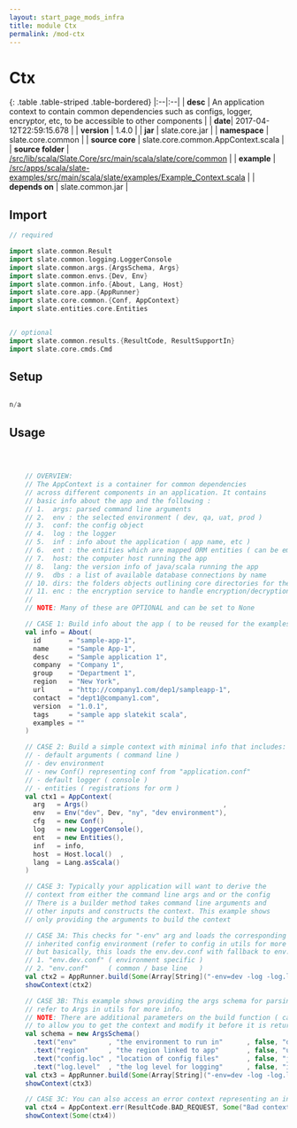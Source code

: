 ```yaml
---
layout: start_page_mods_infra
title: module Ctx
permalink: /mod-ctx
---
```


# Ctx

{: .table .table-striped .table-bordered}
|:--|:--|
| **desc** | An application context to contain common dependencies such as configs, logger, encryptor, etc, to be accessible to other components | 
| **date**| 2017-04-12T22:59:15.678 |
| **version** | 1.4.0  |
| **jar** | slate.core.jar  |
| **namespace** | slate.core.common  |
| **source core** | slate.core.common.AppContext.scala  |
| **source folder** | [/src/lib/scala/Slate.Core/src/main/scala/slate/core/common](https://github.com/code-helix/slatekit/tree/master/src/lib/scala/Slate.Core/src/main/scala/slate/core/common)  |
| **example** | [/src/apps/scala/slate-examples/src/main/scala/slate/examples/Example_Context.scala](https://github.com/code-helix/slatekit/tree/master/src/apps/scala/slate-examples/src/main/scala/slate/examples/Example_Context.scala) |
| **depends on** |  slate.common.jar  |

## Import
```scala 
// required 

import slate.common.Result
import slate.common.logging.LoggerConsole
import slate.common.args.{ArgsSchema, Args}
import slate.common.envs.{Dev, Env}
import slate.common.info.{About, Lang, Host}
import slate.core.app.{AppRunner}
import slate.core.common.{Conf, AppContext}
import slate.entities.core.Entities


// optional 
import slate.common.results.{ResultCode, ResultSupportIn}
import slate.core.cmds.Cmd


```

## Setup
```scala

n/a

```

## Usage
```scala



    // OVERVIEW:
    // The AppContext is a container for common dependencies
    // across different components in an application. It contains
    // basic info about the app and the following :
    // 1.  args: parsed command line arguments
    // 2.  env : the selected environment ( dev, qa, uat, prod )
    // 3.  conf: the config object
    // 4.  log : the logger
    // 5.  inf : info about the application ( app name, etc )
    // 6.  ent : the entities which are mapped ORM entities ( can be empty )
    // 7.  host: the computer host running the app
    // 8.  lang: the version info of java/scala running the app
    // 9.  dbs : a list of available database connections by name
    // 10. dirs: the folders objects outlining core directories for the app
    // 11. enc : the encryption service to handle encryption/decryption
    //
    // NOTE: Many of these are OPTIONAL and can be set to None

    // CASE 1: Build info about the app ( to be reused for the examples below )
    val info = About(
      id       = "sample-app-1",
      name     = "Sample App-1",
      desc     = "Sample application 1",
      company  = "Company 1",
      group    = "Department 1",
      region   = "New York",
      url      = "http://company1.com/dep1/sampleapp-1",
      contact  = "dept1@company1.com",
      version  = "1.0.1",
      tags     = "sample app slatekit scala",
      examples = ""
    )

    // CASE 2: Build a simple context with minimal info that includes:
    // - default arguments ( command line )
    // - dev environment
    // - new Conf() representing conf from "application.conf"
    // - default logger ( console )
    // - entities ( registrations for orm )
    val ctx1 = AppContext(
      arg   = Args()                                  ,
      env   = Env("dev", Dev, "ny", "dev environment"),
      cfg   = new Conf()    ,
      log   = new LoggerConsole(),
      ent   = new Entities(),
      inf   = info,
      host  = Host.local()  ,
      lang  = Lang.asScala()
    )

    // CASE 3: Typically your application will want to derive the
    // context from either the command line args and or the config
    // There is a builder method takes command line arguments and
    // other inputs and constructs the context. This example shows
    // only providing the arguments to build the context

    // CASE 3A: This checks for "-env" arg and loads the corresponding
    // inherited config environment (refer to config in utils for more info )
    // but basically, this loads the env.dev.conf with fallback to env.conf
    // 1. "env.dev.conf" ( environment specific )
    // 2. "env.conf"     ( common / base line   )
    val ctx2 = AppRunner.build(Some(Array[String]("-env=dev -log -log.level=debug")))
    showContext(ctx2)

    // CASE 3B: This example shows providing the args schema for parsing the args
    // refer to Args in utils for more info.
    // NOTE: There are additional parameters on the build function ( callbacks )
    // to allow you to get the context and modify it before it is returned.
    val schema = new ArgsSchema()
      .text("env"        , "the environment to run in"      , false, "dev"  , "dev"  , "dev1|qa1|stg1|pro" )
      .text("region"     , "the region linked to app"       , false, "us"   , "us"   , "us|europe|india|*")
      .text("config.loc" , "location of config files"       , false, "jar"  , "jar"  , "jar|conf")
      .text("log.level"  , "the log level for logging"      , false, "info" , "info" , "debug|info|warn|error")
    val ctx3 = AppRunner.build(Some(Array[String]("-env=dev -log -log.level=debug")), Some(schema))
    showContext(ctx3)

    // CASE 3C: You can also access an error context representing an invalid context
    val ctx4 = AppContext.err(ResultCode.BAD_REQUEST, Some("Bad context, invalid inputs supplied"))
    showContext(Some(ctx4))

    

```

